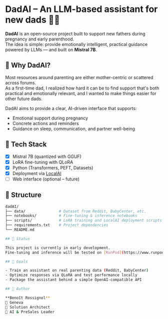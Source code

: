 # DadAI – An LLM-based assistant for new dads 🤖👶

**DadAI** is an open-source project built to support new fathers during pregnancy and early parenthood.  
The idea is simple: provide emotionally intelligent, practical guidance powered by LLMs — and built on **Mistral 7B**.

## 🚀 Why DadAI?

Most resources around parenting are either mother-centric or scattered across forums.  
As a first-time dad, I realized how hard it can be to find support that's both practical and emotionally relevant, and I wanted to make things easier for other future dads.  

DadAI aims to provide a clear, AI-driven interface that supports:
- Emotional support during pregnancy
- Concrete actions and reminders
- Guidance on sleep, communication, and partner well-being

## 🧠 Tech Stack

- [x] Mistral 7B (quantized with GGUF)
- [x] LoRA fine-tuning with QLoRA
- [x] Python (Transformers, PEFT, Datasets)
- [x] Deployment via [LocalAI](https://github.com/go-skynet/LocalAI)
- [ ] Web interface (optional – future)

## 📂 Structure

```bash
dadAI/
├── data/               # Dataset from Reddit, BabyCenter, etc.
├── notebooks/          # Fine-tuning & inference notebooks
├── scripts/            # LoRA training and LocalAI deployment scripts
├── requirements.txt    # Project dependencies
└── README.md

## 💬 Status

This project is currently in early development.  
Fine-tuning and inference will be tested on [RunPod](https://www.runpod.io/) using QLoRA and Mistral 7B.

## 📌 Goals

- Train an assistant on real parenting data (Reddit, BabyCenter)
- Optimize responses via QLoRA and test performance locally
- Package the assistant behind a simple OpenAI-compatible API

## 👤 Author

**Benoît Rossignol**  
📍 Geneva  
💼 Solution Architect  
🧠 AI & PreSales Leader
